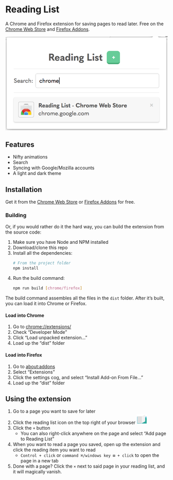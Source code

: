 # Reading List

A Chrome and Firefox extension for saving pages to read later. Free on the [Chrome Web Store](https://chrome.google.com/webstore/detail/lloccabjgblebdmncjndmiibianflabo) and [Firefox Addons](https://addons.mozilla.org/en-US/firefox/addon/reading_list/).

![Chrome Reading List extension](src/images/search-screenshot.png)

## Features

  - Nifty animations
  - Search
  - Syncing with Google/Mozilla accounts
  - A light and dark theme

## Installation

Get it from the [Chrome Web Store](https://chrome.google.com/webstore/detail/lloccabjgblebdmncjndmiibianflabo) or [Firefox Addons](https://addons.mozilla.org/en-US/firefox/addon/reading_list/) for free.

### Building

Or, if you would rather do it the hard way, you can build the extension from the source code:

  1. Make sure you have Node and NPM installed
  1. Download/clone this repo
  1. Install all the dependencies:
      ```bash
      # From the project folder
      npm install
      ```
  1. Run the build command:
      ```bash
      npm run build [chrome/firefox]
      ```

The build command assembles all the files in the `dist` folder. After it’s built, you can load it into Chrome or Firefox.

#### Load into Chrome

  1. Go to [chrome://extensions/](chrome://extensions/)
  1. Check “Developer Mode”
  1. Click “Load unpacked extension…”
  1. Load up the “dist” folder

#### Load into Firefox

  1. Go to [about:addons](about:addons)
  1. Select “Extensions”
  1. Click the settings cog, and select “Install Add-on From File…”
  1. Load up the “dist” folder

## Using the extension

  1. Go to a page you want to save for later
  1. Click the reading list icon on the top right of your browser ![Chrome Reading List icon](src/icons/icon32.png)
  1. Click the `+` button
      - You can also right-click anywhere on the page and select “Add page to Reading List”
  1. When you want to read a page you saved, open up the extension and click the reading item you want to read
      - `Control + click` or `command ⌘/windows key ⊞ + click` to open the page in a new tab
  1. Done with a page? Click the `×` next to said page in your reading list, and it will magically vanish.

